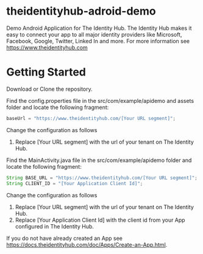 # theidentityhub-adroid-demo
Demo Android Application for The Identity Hub. The Identity Hub makes it easy to connect your app to all major identity providers like Microsoft, Facebook, Google, Twitter, Linked In and more. For more information see https://www.theidentityhub.com
 
# Getting Started

Download or Clone the repository. 

Find the config.properties file in the src/com/example/apidemo and assets folder and locate the following fragment:
````js
baseUrl = "https://www.theidentityhub.com/[Your URL segment]"; 
````
Change the configuration as follows

1. Replace [Your URL segment] with the url of your tenant on The Identity Hub.

Find the MainActivity.java file in the src/com/example/apidemo folder and locate the following fragment:
````js
String BASE_URL = "https://www.theidentityhub.com/[Your URL segment]";
String CLIENT_ID = "[Your Application Client Id]"; 
````
Change the configuration as follows

1. Replace [Your URL segment] with the url of your tenant on The Identity Hub.
2. Replace [Your Application Client Id] with the client id from your App configured in The Identity Hub.

If you do not have already created an App see https://docs.theidentityhub.com/doc/Apps/Create-an-App.html.

